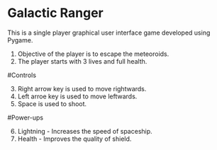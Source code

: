 # Galactic Ranger

This is a single player graphical user interface game developed using Pygame.
1. Objective of the player is to escape the meteoroids.
2. The player starts with 3 lives and full health.

#Controls

3. Right arrow key is used to move rightwards.
4. Left arroe key is used to move leftwards.
5. Space is used to shoot.

#Power-ups

6. Lightning - Increases the speed of spaceship.
7. Health - Improves the quality of shield.
